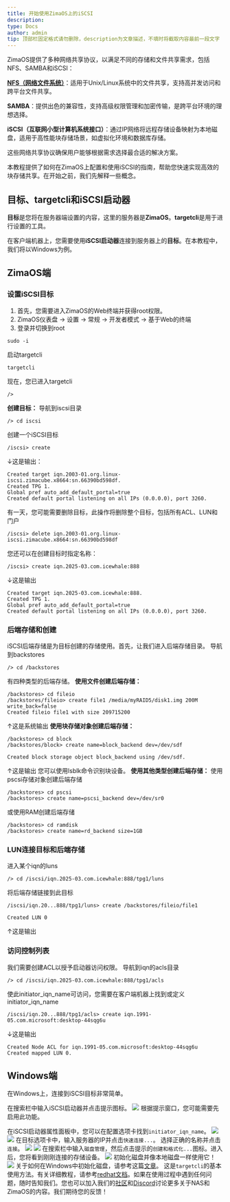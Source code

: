 ```yaml
---
title: 开始使用ZimaOS上的iSCSI
description: 
type: Docs
author: admin
tip: 顶部栏固定格式请勿删除，description为文章描述，不填时将截取内容最前一段文字
---
```

ZimaOS提供了多种网络共享协议，以满足不同的存储和文件共享需求，包括NFS、SAMBA和iSCSI：

**[NFS（网络文件系统）](https://www.zimaspace.com/docs/zimaos/NFS-on-ZimaOS)**：适用于Unix/Linux系统中的文件共享，支持高并发访问和跨平台文件共享。

**SAMBA**：提供出色的兼容性，支持高级权限管理和加密传输，是跨平台环境的理想选择。

**iSCSI（互联网小型计算机系统接口）**：通过IP网络将远程存储设备映射为本地磁盘，适用于高性能块存储场景，如虚拟化环境和数据库存储。

这些网络共享协议确保用户能够根据需求选择最合适的解决方案。

本教程提供了如何在ZimaOS上配置和使用iSCSI的指南，帮助您快速实现高效的块存储共享。在开始之前，我们先解释一些概念。

## 目标、targetcli和iSCSI启动器
**目标**是您将在服务器端设置的内容，这里的服务器是**ZimaOS**。**targetcli**是用于进行设置的工具。

在客户端机器上，您需要使用**iSCSI启动器**连接到服务器上的**目标**。在本教程中，我们将以Windows为例。

## ZimaOS端
### 设置iSCSI目标
1. 首先，您需要进入ZimaOS的Web终端并获得root权限。
2. ZimaOS仪表盘 -> 设置 -> 常规 -> 开发者模式 -> 基于Web的终端
3. 登录并切换到root
```language
sudo -i
```
启动targetcli
```language
targetcli
```
现在，您已进入targetcli
```language
/>
```
**创建目标：**
导航到iscsi目录
```language
/> cd iscsi
```
创建一个iSCSI目标
```language
/iscsi> create
```
↓这是输出：
```language
Created target iqn.2003-01.org.linux-iscsi.zimacube.x8664:sn.66390bd598df.
Created TPG 1.
Global pref auto_add_default_portal=true
Created default portal listening on all IPs (0.0.0.0), port 3260.
```
有一天，您可能需要删除目标，此操作将删除整个目标，包括所有ACL、LUN和门户
```language
/iscsi> delete iqn.2003-01.org.linux-iscsi.zimacube.x8664:sn.66390bd598df
```
您还可以在创建目标时指定名称：
```language
/iscsi> create iqn.2025-03.com.icewhale:888
```
↓这是输出
```language
Created target iqn.2025-03.com.icewhale:888.
Created TPG 1.
Global pref auto_add_default_portal=true
Created default portal listening on all IPs (0.0.0.0), port 3260.
```
### 后端存储和创建
iSCSI后端存储是为目标创建的存储使用。首先，让我们进入后端存储目录。
导航到backstores
```language
/> cd /backstores
```
有四种类型的后端存储。
**使用文件创建后端存储：**
```language
/backstores> cd fileio 
/backstores/fileio> create file1 /media/myRAID5/disk1.img 200M write_back=false
Created fileio file1 with size 209715200
```
↑这是系统输出
**使用块存储对象创建后端存储：**
```language
/backstores> cd block
/backstores/block> create name=block_backend dev=/dev/sdf

Created block storage object block_backend using /dev/sdf.
```
↑这是输出
您可以使用lsblk命令识别块设备。
**使用其他类型创建后端存储：**
使用pscsi存储对象创建后端存储
```language
/backstores> cd pscsi
/backstores> create name=pscsi_backend dev=/dev/sr0
```
或使用RAM创建后端存储
```language
/backstores> cd ramdisk
/backstores> create name=rd_backend size=1GB
```
### LUN连接目标和后端存储
进入某个iqn的luns
```language
/> cd /iscsi/iqn.2025-03.com.icewhale:888/tpg1/luns
```
将后端存储链接到此目标
```language
/iscsi/iqn.20...888/tpg1/luns> create /backstores/fileio/file1

Created LUN 0
```
↑这是输出
### 访问控制列表
我们需要创建ACL以授予启动器访问权限。
导航到iqn的acls目录
```language
/> cd /iscsi/iqn.2025-03.com.icewhale:888/tpg1/acls
```
使此initiator_iqn_name可访问，您需要在客户端机器上找到或定义initiator_iqn_name
```language
/iscsi/iqn.20...888/tpg1/acls> create iqn.1991-05.com.microsoft:desktop-44sqg6u
```
↓这是输出
```language
Created Node ACL for iqn.1991-05.com.microsoft:desktop-44sqg6u
Created mapped LUN 0.
```
## Windows端
在Windows上，连接到iSCSI目标非常简单。

在搜索栏中输入iSCSI启动器并点击提示图标。
![](https://manage.icewhale.io/api/static/docs/1740639156824_image.png)
根据提示窗口，您可能需要先启用此功能。

在iSCSI启动器属性面板中，您可以在配置选项卡找到`initiator_iqn_name`。
![](https://manage.icewhale.io/api/static/docs/1740639189242_image.png)
![](https://manage.icewhale.io/api/static/docs/1740639196492_image.png)
在目标选项卡中，输入服务器的IP并点击`快速连接...`。
选择正确的名称并点击`连接`。
![](https://manage.icewhale.io/api/static/docs/1740639240986_image.png)
![](https://manage.icewhale.io/api/static/docs/1740639249479_image.png)
在搜索栏中输入`磁盘管理`，然后点击提示的`创建和格式化...`图标。进入后，您将看到刚刚连接的存储设备。
![](https://manage.icewhale.io/api/static/docs/1740639298524_image.png)
初始化磁盘并像本地磁盘一样使用它！
![](https://manage.icewhale.io/api/static/docs/1740639317499_image.png)
关于如何在Windows中初始化磁盘，请参考这篇[文章](https://learn.microsoft.com/en-us/windows-server/storage/disk-management/initialize-new-disks)。
这是`targetcli`的基本使用方法。有关详细教程，请参考[redhat文档](https://docs.redhat.com/en/documentation/red_hat_enterprise_linux/9/html/managing_storage_devices/configuring-an-iscsi-target_managing-storage-devices#configuring-an-iscsi-target_managing-storage-devices)。如果在使用过程中遇到任何问题，随时告知我们。您也可以加入我们的[社区](https://community.zimaspace.com/)和[Discord](https://discord.com/invite/uuNfKzG5)讨论更多关于NAS和ZimaOS的内容。我们期待您的反馈！
